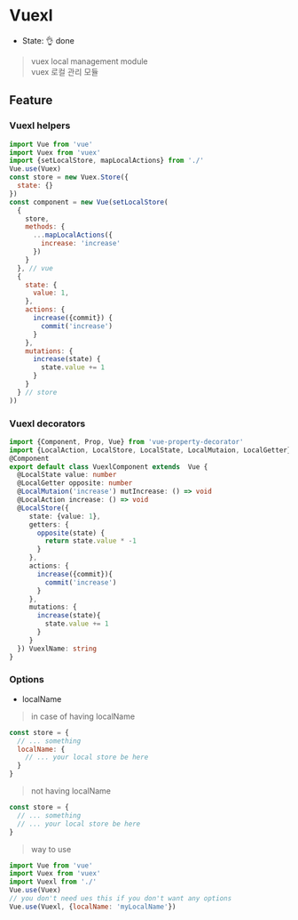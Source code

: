# Vuexl
* State: 👌 done
> vuex local management module\
> vuex 로컬 관리 모듈
## Feature
### Vuexl helpers
```javascript
import Vue from 'vue'
import Vuex from 'vuex'
import {setLocalStore, mapLocalActions} from './'
Vue.use(Vuex)
const store = new Vuex.Store({
  state: {}
})
const component = new Vue(setLocalStore(
  {
    store,
    methods: {
      ...mapLocalActions({
        increase: 'increase'
      })
    }
  }, // vue
  {
    state: {
      value: 1,
    },
    actions: {
      increase({commit}) {
        commit('increase')
      }
    },
    mutations: {
      increase(state) {
        state.value += 1
      }
    }
  } // store
))
```
### Vuexl decorators
```typescript
import {Component, Prop, Vue} from 'vue-property-decorator'
import {LocalAction, LocalStore, LocalState, LocalMutaion, LocalGetter} from './'
@Component
export default class VuexlComponent extends  Vue {
  @LocalState value: number
  @LocalGetter opposite: number
  @LocalMutaion('increase') mutIncrease: () => void
  @LocalAction increase: () => void
  @LocalStore({
     state: {value: 1},
     getters: {
       opposite(state) {
         return state.value * -1
       }
     },
     actions: {
       increase({commit}){
         commit('increase')
       }
     },
     mutations: {
       increase(state){
         state.value += 1
       }
     }
  }) VuexlName: string
}
```
### Options
- localName
>in case of having localName
```javascript
const store = {
  // ... something
  localName: {
    // ... your local store be here
  }
}
```
> not having localName
```javascript
const store = {
  // ... something
  // ... your local store be here
}
```
> way to use
```javascript
import Vue from 'vue'
import Vuex from 'vuex'
import Vuexl from './'
Vue.use(Vuex)
// you don't need ues this if you don't want any options
Vue.use(Vuexl, {localName: 'myLocalName'})
```
